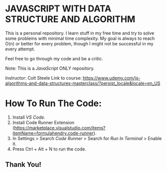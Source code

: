 JAVASCRIPT WITH DATA STRUCTURE AND ALGORITHM
=============================================

This is a personal repository.
I learn stuff in my free time and try to solve some problems with minimal time complexity.
My goal is always to reach O(n) or better for every problem, though I might not be successful in my every attempt.

Feel free to go through my code and be a critic.

Note: This is a *JavaScript* ONLY repository.


Instructor: Colt Steele
Link to course: https://www.udemy.com/js-algorithms-and-data-structures-masterclass/?persist_locale&locale=en_US


How To Run The Code:
====================
1. Install *VS Code*.
2. Install Code Runner Extension (https://marketplace.visualstudio.com/items?itemName=formulahendry.code-runner).
3. In Settings > Search *Code Runner* > Search for *Run In Terminal* > Enable it.
4. Press Ctrl + Alt + N to run the code.


Thank You!
-----------
